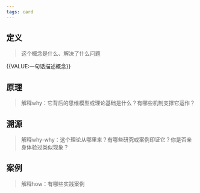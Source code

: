 ```yaml
---
tags: card
---
```


## 定义
> 这个概念是什么、解决了什么问题

{{VALUE:一句话描述概念}}

## 原理
> 解释why：它背后的思维模型或理论基础是什么？有哪些机制支撑它运作？

## 溯源
> 解释why-why：这个理论从哪里来？有哪些研究或案例印证它？你是否亲身体验过类似现象？

## 案例
> 解释how：有哪些实践案例